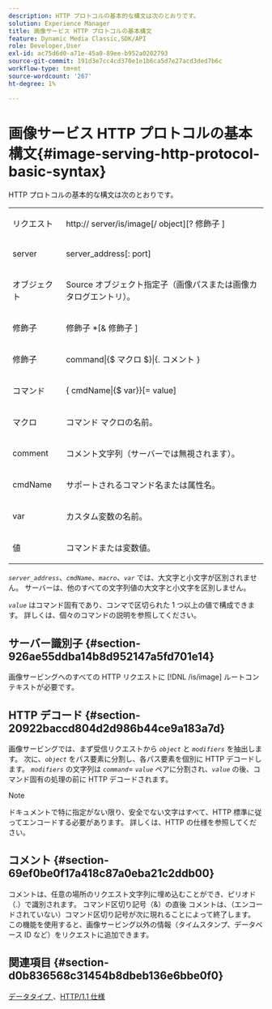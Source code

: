 ```yaml
---
description: HTTP プロトコルの基本的な構文は次のとおりです。
solution: Experience Manager
title: 画像サービス HTTP プロトコルの基本構文
feature: Dynamic Media Classic,SDK/API
role: Developer,User
exl-id: ac75d6d0-a71e-45a0-89ee-b952a0202793
source-git-commit: 191d3e7cc4cd370e1e1b6ca5d7e27acd3ded7b6c
workflow-type: tm+mt
source-wordcount: '267'
ht-degree: 1%

---
```


# 画像サービス HTTP プロトコルの基本構文{#image-serving-http-protocol-basic-syntax}

HTTP プロトコルの基本的な構文は次のとおりです。

<table id="simpletable_854C20D4C42247B99D9F123543C17E7C"> 
 <tr class="strow"> 
  <td class="stentry"> <p><span class="codeph"> <span class="varname"> リクエスト </span> </span> </p> </td> 
  <td class="stentry"> <p> <span class="filepath">http://<span class="varname"> server</span>/is/image[/<span class="varname"> object</span>][?<span class="varname"> 修飾子 </span>]</span> </p> </td> 
 </tr> 
 <tr class="strow"> 
  <td class="stentry"> <p><span class="codeph"> <span class="varname"> server </span> </span> </p></td> 
  <td class="stentry"> <p> <span class="codeph"> <span class="varname"> server_address</span>[:<span class="varname"> port</span>]</span> </p> </td> 
 </tr> 
 <tr class="strow"> 
  <td class="stentry"> <p><span class="codeph"> <span class="varname"> オブジェクト </span> </span> </p></td> 
  <td class="stentry"> <p>Source オブジェクト指定子（画像パスまたは画像カタログエントリ）。 </p> </td> 
 </tr> 
 <tr class="strow"> 
  <td class="stentry"> <p><span class="codeph"> <span class="varname"> 修飾子 </span> </span> </p></td> 
  <td class="stentry"> <p><span class="codeph"> <span class="varname"> 修飾子 </span>*[&amp;<span class="varname"> 修飾子 </span>]</span> </p> </td> 
 </tr> 
 <tr class="strow"> 
  <td class="stentry"> <p><span class="codeph"> <span class="varname"> 修飾子 </span> </span> </p></td> 
  <td class="stentry"> <p><span class="codeph">command|{$<span class="varname"> マクロ </span>$}|{.<span class="varname"> コメント </span>}</span> </p></td> 
 </tr> 
 <tr class="strow"> 
  <td class="stentry"> <p><span class="codeph"> <span class="varname"> コマンド </span> </span> </p> </td> 
  <td class="stentry"> <p>{<span class="varname"> cmdName</span>|{$<span class="varname"> var</span>}}[=<span class="varname"> value</span>] </p></td> 
 </tr> 
 <tr class="strow"> 
  <td class="stentry"> <p><span class="codeph"> <span class="varname"> マクロ </span> </span> </p> </td> 
  <td class="stentry"> <p>コマンド マクロの名前。</p></td> 
 </tr> 
 <tr class="strow"> 
  <td class="stentry"> <p><span class="codeph"> <span class="varname"> comment</span> </span> </p></td> 
  <td class="stentry"> <p>コメント文字列（サーバーでは無視されます）。</p></td> 
 </tr> 
 <tr class="strow"> 
  <td class="stentry"> <p><span class="codeph"> <span class="varname"> cmdName</span> </span> </p></td> 
  <td class="stentry"> <p>サポートされるコマンド名または属性名。</p></td> 
 </tr> 
 <tr class="strow"> 
  <td class="stentry"> <p><span class="codeph"> <span class="varname"> var</span> </span> </p> </td> 
  <td class="stentry"> <p>カスタム変数の名前。</p></td> 
 </tr> 
 <tr class="strow"> 
  <td class="stentry"> <p><span class="codeph"> <span class="varname"> 値 </span> </span> </p></td> 
  <td class="stentry"> <p>コマンドまたは変数値。 </p></td> 
 </tr> 
</table>

*`server_address`*、*`cmdName`*、*`macro`*、*`var`* では、大文字と小文字が区別されません。 サーバーは、他のすべての文字列値の大文字と小文字を区別しません。

*`value`* はコマンド固有であり、コンマで区切られた 1 つ以上の値で構成できます。 詳しくは、個々のコマンドの説明を参照してください。

## サーバー識別子 {#section-926ae55ddba14b8d952147a5fd701e14}

画像サービングへのすべての HTTP リクエストに [!DNL /is/image] ルートコンテキストが必要です。

## HTTP デコード {#section-20922baccd804d2d986b44ce9a183a7d}

画像サービングでは、まず受信リクエストから *`object`* と *`modifiers`* を抽出します。 次に、*`object`* をパス要素に分割し、各パス要素を個別に HTTP デコードします。 *`modifiers`* の文字列は *`command`*= *`value`* ペアに分割され、*`value`* の後、コマンド固有の処理の前に HTTP デコードされます。

>[!NOTE]
>
>ドキュメントで特に指定がない限り、安全でない文字はすべて、HTTP 標準に従ってエンコードする必要があります。 詳しくは、HTTP の仕様を参照してください。

## コメント {#section-69ef0be0f17a418c87a0eba21c2ddb00}

コメントは、任意の場所のリクエスト文字列に埋め込むことができ、ピリオド（.）で識別されます。 コマンド区切り記号（&amp;）の直後 コメントは、（エンコードされていない）コマンド区切り記号が次に現れることによって終了します。 この機能を使用すると、画像サービング以外の情報（タイムスタンプ、データベース ID など）をリクエストに追加できます。

## 関連項目 {#section-d0b836568c31454b8dbeb136e6bbe0f0}

[ データタイプ ](../../../../../is-api/http-ref/image-serving-api-ref/c-http-protocol-reference/c-data-types/c-data-types.md#concept-49455c12df954bb5919cdd8d5ccc85fa)、[HTTP/1.1 仕様 ](https://www.w3.org/Protocols/rfc2616/rfc2616.html)
